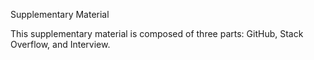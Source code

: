 Supplementary Material

This supplementary material is composed of three parts: GitHub, Stack Overflow, and Interview.
